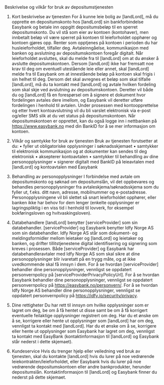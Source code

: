 Beskrivelse og vilkår for bruk av depositumstjenesten

1.	Kort beskrivelse av tjenesten
For å kunne leie bolig av [landLord], må du opprette en depositumskonto hos [landLord] sin bankforbindelse Easybank og betale inn oppgitt depositumsbeløp til en sperret depositumskonto. Du vil stå som eier av kontoen (kontohaver), men innbetalt beløp vil være sperret på kontoen til leieforholdet opphører og kontoen gjøres opp. Renter som opptjenes på kontoen i perioden du har husleieforholdet, tilfaller deg. Avtaleinngåelse, kommunikasjon med banken og avslutning av depositumskontoen foregår digitalt. Når leieforholdet avsluttes, skal du melde fra til [landLord] om at du ønsker å avslutte depositumskontoen. Dersom [landLord] ikke har fremsatt noe krav til deg om eventuell utestående leie eller annet, skal [landLord] melde fra til Easybank om at innestående beløp på kontoen skal frigis i sin helhet til deg. Dersom det skal avregnes et beløp som skal tilfalle [landLord], må du ta kontakt med [landLord] og avtale hvilken fordeling som skal skje ved avslutning av depositumskontoen. Deretter vil både du og [landLord] få en forespørsel om å signere et dokument hvor fordelingen avtales dere imellom, og Easybank vil deretter utføre fordelingen i henhold til avtalen. Under prosessen med kontoopprettelse og etter hvert kontoavslutning vil du bli varslet elektronisk via e-post og/eller SMS slik at du vet status på depositumskontoen. Når depositumskontoen er opprettet, kan du også logge inn i nettbanken på https://www.easybank.no med din BankID for å se mer informasjon om kontoen.

2.	Vilkår og samtykke for bruk av tjenesten
Bruk av tjenesten forutsetter at du: 
•	fyller ut obligatoriske opplysninger i søknadsskjemaet
•	samtykker til elektronisk kommunikasjon og at dokumenter kan sendes til deg elektronisk
•	aksepterer kontoavtalen
•	samtykker til behandling av dine personopplysninger
•	signerer digitalt med BankID på leieavtalen med [landLord] og kontoavtalen med Easybank

3.	Behandling av personopplysninger
I forbindelse med avtale om depositumskonto og søknad om depositumslån, vil det oppbevares og behandles personopplysninger fra avtaleskjema/søknadsskjema som du fyller ut, f.eks. ditt navn, adresse, mobilnummer og e-postadresse. Personopplysningene vil bli slettet så snart leieforholdet opphører, eller banken ikke har behov for dem lenger (enkelte opplysninger er lagringspliktig i en viss tid i henhold til lovverk, for eksempel bokføringsloven og hvitvaskingsloven). 

4.	Databehandlere
[landLord] benytter [serviceProvider] som sin databehandler. [serviceProvider] og Easybank benytter Idfy Norge AS som sin databehandler. Idfy Norge AS står som dokument- og meldingsformidler mellom leietaker og [landLord] og leietaker og banken, og drifter tillitstjenestene digital identifisering og signering som kreves i prosessen. Både [serviceProvider] og Easybank har databehandleravtaler med Idfy Norge AS som skal sikre at dine personopplysninger blir ivaretatt på en trygg måte, og at ikke uvedkommende skal få innsyn i dem. For å se hvordan [serviceProvider] behandler dine personopplysninger, vennligst se oppdatert personvernpolicy på [serviceProviderPrivacyPolicyUrl]. For å se hvordan Easybank behandler dine personopplysninger, vennligst se oppdatert personvernpolicy på https://easybank.no/personvern/. For å se hvordan Idfy Norge AS behandler dine personopplysninger, vennligst se oppdatert personvernpolicy på https://idfy.io/security/privacy. 


5.	Dine rettigheter
Du har rett til innsyn om hvilke opplysninger som er lagret om deg, be om å få hentet ut disse samt be om å få korrigert eventuelle feilaktige opplysninger registrert om deg. Har du et ønske om å se, korrigere eller hente ut opplysninger som [landLord] har om deg, vennligst ta kontakt med [landLord]. Har du et ønske om å se, korrigere eller hente ut opplysninger som Easybank har lagret om deg, vennligst ta kontakt med EasyBank (kontaktinformasjon til [landLord] og Easybank står nederst i dette skjemaet).

6.	Kundeservice
Hvis du trenger hjelp eller veiledning ved bruk av tjenesten, skal du kontakte [landLord] hvis du lurer på noe vedrørende leiekontrakten/leieforholdet, eller Easybank hvis du lurer på noe vedrørende depositumskontoen eller andre bankprodukter, herunder depositumslån. Kontaktinformasjon til [landLord] og Easybank finner du nederst på dette skjemaet.
